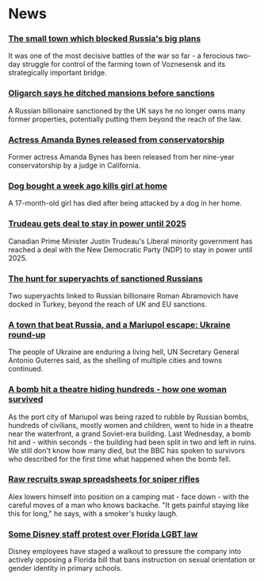 # News
### [The small town which blocked Russia's big plans](https://www.bbc.com/news/world-europe-60840081)
It was one of the most decisive battles of the war so far - a ferocious two-day struggle for control of the farming town of Voznesensk and its strategically important bridge. 
### [Oligarch says he ditched mansions before sanctions](https://www.bbc.com/news/business-60825983)
A Russian billionaire sanctioned by the UK says he no longer owns many former properties, potentially putting them beyond the reach of the law.
### [Actress Amanda Bynes released from conservatorship](https://www.bbc.com/news/entertainment-arts-60832046)
Former actress Amanda Bynes has been released from her nine-year conservatorship by a judge in California.
### [Dog bought a week ago kills girl at home](https://www.bbc.com/news/uk-england-merseyside-60829837)
A 17-month-old girl has died after being attacked by a dog in her home.
### [Trudeau gets deal to stay in power until 2025](https://www.bbc.com/news/world-us-canada-60837941)
Canadian Prime Minister Justin Trudeau's Liberal minority government has reached a deal with the New Democratic Party (NDP) to stay in power until 2025. 
### [The hunt for superyachts of sanctioned Russians](https://www.bbc.com/news/60739336)
Two superyachts linked to Russian billionaire Roman Abramovich have docked in Turkey, beyond the reach of UK and EU sanctions.  
### [A town that beat Russia, and a Mariupol escape: Ukraine round-up](https://www.bbc.com/news/world-europe-60841311)
The people of Ukraine are enduring a living hell, UN Secretary General Antonio Guterres said, as the shelling of multiple cities and towns continued.
### [A bomb hit a theatre hiding hundreds - how one woman survived](https://www.bbc.com/news/world-europe-60835106)
As the port city of Mariupol was being razed to rubble by Russian bombs, hundreds of civilians, mostly women and children, went to hide in a theatre near the waterfront, a grand Soviet-era building. Last Wednesday, a bomb hit and - within seconds - the building had been split in two and left in ruins. We still don't know how many died, but the BBC has spoken to survivors who described for the first time what happened when the bomb fell. 
### [Raw recruits swap spreadsheets for sniper rifles](https://www.bbc.com/news/world-europe-60831988)
Alex lowers himself into position on a camping mat - face down - with the careful moves of a man who knows backache. "It gets painful staying like this for long," he says, with a smoker's husky laugh.
### [Some Disney staff protest over Florida LGBT law](https://www.bbc.com/news/world-us-canada-60842337)
Disney employees have staged a walkout to pressure the company into actively opposing a Florida bill that bans instruction on sexual orientation or gender identity in primary schools.
